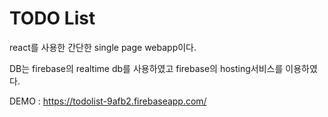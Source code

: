 # TODO List

react를 사용한 간단한 single page webapp이다.

DB는 firebase의 realtime db를 사용하였고 firebase의 hosting서비스를 이용하였다.

DEMO : https://todolist-9afb2.firebaseapp.com/